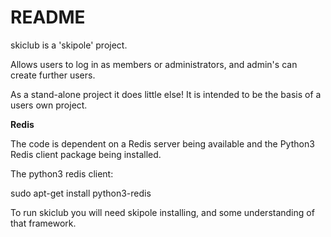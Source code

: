 # README #

skiclub is a 'skipole' project.

Allows users to log in as members or administrators, and admin's can create further users.

As a stand-alone project it does little else! It is intended to be the basis of a users own project.


**Redis**

The code is dependent on a Redis server being available and the Python3 Redis client package being installed.

The python3 redis client:

sudo apt-get install python3-redis



To run skiclub you will need skipole installing, and some understanding of that framework.



